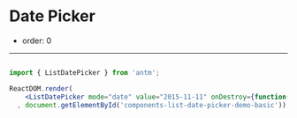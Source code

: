 # Date Picker

- order: 0

---

````jsx

import { ListDatePicker } from 'antm';

ReactDOM.render(
    <ListDatePicker mode="date" value="2015-11-11" onDestroy={function(date){ console.log(date); }} />
  , document.getElementById('components-list-date-picker-demo-basic'));
````
